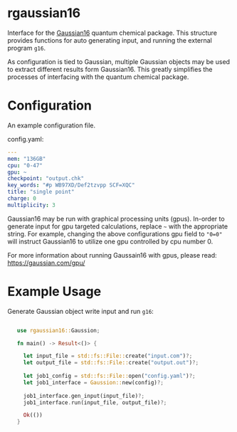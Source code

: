 # rgaussian16

Interface for the [Gaussian16](https://gaussian.com/gaussian16/) quantum chemical package.
This structure provides functions for auto generating input, and
running the external program `g16`.

As configuration is tied to Gaussian, multiple Gaussian objects may
be used to extract different results form Gaussian16. This greatly 
simplifies the processes of interfacing with the quantum chemical
package.

# Configuration 

An example configuration file.

config.yaml:
```yaml
---
mem: "136GB"
cpu: "0-47"
gpu: ~
checkpoint: "output.chk"
key_words: "#p WB97XD/Def2tzvpp SCF=XQC"
title: "single point"
charge: 0
multiplicity: 3
```

Gaussian16 may be run with graphical processing units (gpus). In-order to generate 
input for gpu targeted calculations, replace `~` with the appropriate string. For 
example, changing the above configurations gpu field to `"0=0"` will instruct Gaussian16 
to utilize one gpu controlled by cpu number 0.

For more information about running Gaussain16 with gpus, please read: <https://gaussian.com/gpu/>

# Example Usage

 Generate Gaussian object write input and run `g16`:
 
```rust

   use rgaussian16::Gaussion;

   fn main() -> Result<()> {

     let input_file = std::fs::File::create("input.com")?;
     let output_file = std::fs::File::create("output.out")?;
  
     let job1_config = std::fs::File::open("config.yaml")?;
     let job1_interface = Gaussion::new(config)?;
 
     job1_interface.gen_input(input_file)?;
     job1_interface.run(input_file, output_file)?;

	 Ok(())
   }
```
